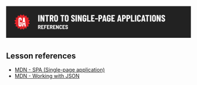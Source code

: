 # ![Intro to SPAs - References](./assets/hero.png)

## Lesson references

- [MDN - SPA (Single-page application)](https://developer.mozilla.org/en-US/docs/Glossary/SPA)
- [MDN - Working with JSON](https://developer.mozilla.org/en-US/docs/Learn/JavaScript/Objects/JSON)

